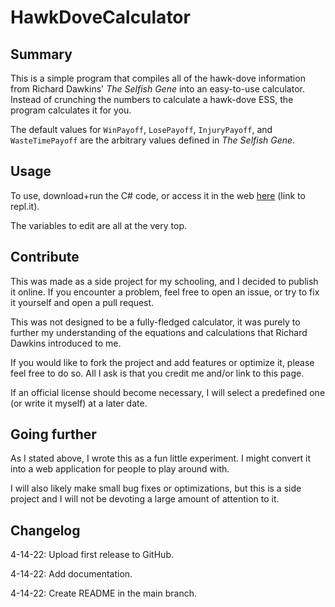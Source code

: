 # HawkDoveCalculator
## Summary
This is a simple program that compiles all of the hawk-dove information from Richard Dawkins' *The Selfish Gene* into an easy-to-use calculator. 
Instead of crunching the numbers to calculate a hawk-dove ESS, the program calculates it for you.

The default values for `WinPayoff`, `LosePayoff`, `InjuryPayoff`, and `WasteTimePayoff` are the arbitrary values defined in *The Selfish Gene*. 

## Usage
To use, download+run the C# code, or access it in the web [here](https://replit.com/@REMCodes/HawkDoveCalculator#main.cs) (link to repl.it).

The variables to edit are all at the very top.

## Contribute
This was made as a side project for my schooling, and I decided to publish it online. If you encounter a problem, feel free to open an issue, or try to fix it yourself and open a pull request.

This was not designed to be a fully-fledged calculator, it was purely to further my understanding of the equations and calculations that Richard Dawkins introduced to me.

If you would like to fork the project and add features or optimize it, please feel free to do so. All I ask is that you credit me and/or link to this page. 

If an official license should become necessary, I will select a predefined one (or write it myself) at a later date.

## Going further
As I stated above, I wrote this as a fun little experiment. I might convert it into a web application for people to play around with. 

I will also likely make small bug fixes or optimizations, but this is a side project and I will not be devoting a large amount of attention to it.

## Changelog
4-14-22: Upload first release to GitHub.

4-14-22: Add documentation.

4-14-22: Create README in the main branch.
